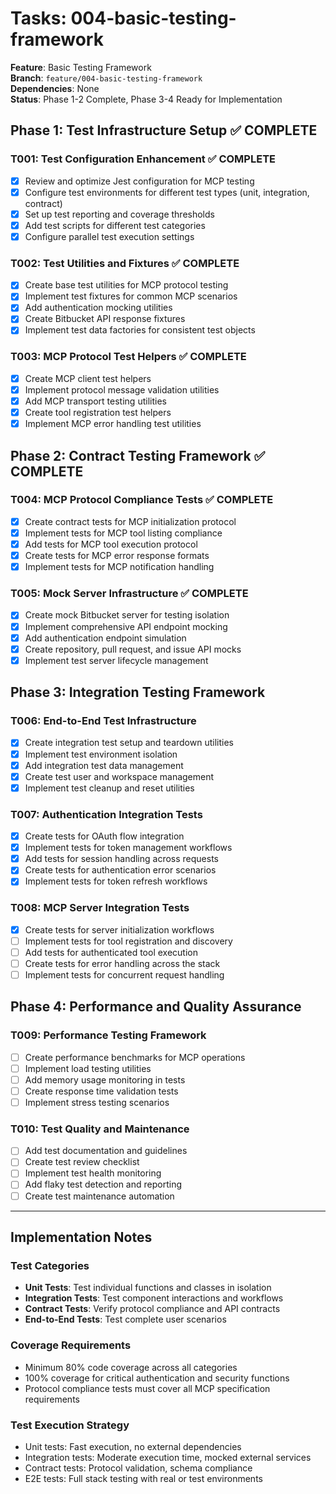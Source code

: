 # Tasks: 004-basic-testing-framework

**Feature**: Basic Testing Framework  
**Branch**: `feature/004-basic-testing-framework`  
**Dependencies**: None  
**Status**: Phase 1-2 Complete, Phase 3-4 Ready for Implementation

## Phase 1: Test Infrastructure Setup ✅ COMPLETE

### T001: Test Configuration Enhancement ✅ COMPLETE
- [x] Review and optimize Jest configuration for MCP testing
- [x] Configure test environments for different test types (unit, integration, contract)
- [x] Set up test reporting and coverage thresholds
- [x] Add test scripts for different test categories
- [x] Configure parallel test execution settings

### T002: Test Utilities and Fixtures ✅ COMPLETE
- [x] Create base test utilities for MCP protocol testing
- [x] Implement test fixtures for common MCP scenarios
- [x] Add authentication mocking utilities
- [x] Create Bitbucket API response fixtures
- [x] Implement test data factories for consistent test objects

### T003: MCP Protocol Test Helpers ✅ COMPLETE
- [x] Create MCP client test helpers
- [x] Implement protocol message validation utilities
- [x] Add MCP transport testing utilities
- [x] Create tool registration test helpers
- [x] Implement MCP error handling test utilities

## Phase 2: Contract Testing Framework ✅ COMPLETE

### T004: MCP Protocol Compliance Tests ✅ COMPLETE
- [x] Create contract tests for MCP initialization protocol
- [x] Implement tests for MCP tool listing compliance
- [x] Add tests for MCP tool execution protocol
- [x] Create tests for MCP error response formats
- [x] Implement tests for MCP notification handling

### T005: Mock Server Infrastructure ✅ COMPLETE
- [x] Create mock Bitbucket server for testing isolation
- [x] Implement comprehensive API endpoint mocking
- [x] Add authentication endpoint simulation
- [x] Create repository, pull request, and issue API mocks
- [x] Implement test server lifecycle management

## Phase 3: Integration Testing Framework

### T006: End-to-End Test Infrastructure
- [x] Create integration test setup and teardown utilities
- [x] Implement test environment isolation
- [x] Add integration test data management
- [x] Create test user and workspace management
- [x] Implement test cleanup and reset utilities

### T007: Authentication Integration Tests
- [x] Create tests for OAuth flow integration
- [x] Implement tests for token management workflows
- [x] Add tests for session handling across requests
- [x] Create tests for authentication error scenarios
- [x] Implement tests for token refresh workflows

### T008: MCP Server Integration Tests
- [x] Create tests for server initialization workflows
- [ ] Implement tests for tool registration and discovery
- [ ] Add tests for authenticated tool execution
- [ ] Create tests for error handling across the stack
- [ ] Implement tests for concurrent request handling

## Phase 4: Performance and Quality Assurance

### T009: Performance Testing Framework
- [ ] Create performance benchmarks for MCP operations
- [ ] Implement load testing utilities
- [ ] Add memory usage monitoring in tests
- [ ] Create response time validation tests
- [ ] Implement stress testing scenarios

### T010: Test Quality and Maintenance
- [ ] Add test documentation and guidelines
- [ ] Create test review checklist
- [ ] Implement test health monitoring
- [ ] Add flaky test detection and reporting
- [ ] Create test maintenance automation

---

## Implementation Notes

### Test Categories
- **Unit Tests**: Test individual functions and classes in isolation
- **Integration Tests**: Test component interactions and workflows
- **Contract Tests**: Verify protocol compliance and API contracts
- **End-to-End Tests**: Test complete user scenarios

### Coverage Requirements
- Minimum 80% code coverage across all categories
- 100% coverage for critical authentication and security functions
- Protocol compliance tests must cover all MCP specification requirements

### Test Execution Strategy
- Unit tests: Fast execution, no external dependencies
- Integration tests: Moderate execution time, mocked external services
- Contract tests: Protocol validation, schema compliance
- E2E tests: Full stack testing with real or test environments
